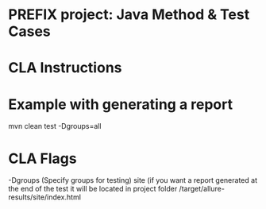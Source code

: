 # PREFIX project: Java Method & Test Cases

# CLA Instructions

# Example with generating a report
mvn clean test -Dgroups=all

# CLA Flags
-Dgroups (Specify groups for testing)
site (if you want a report generated at the end of the test it will be located in project folder
/target/allure-results/site/index.html
